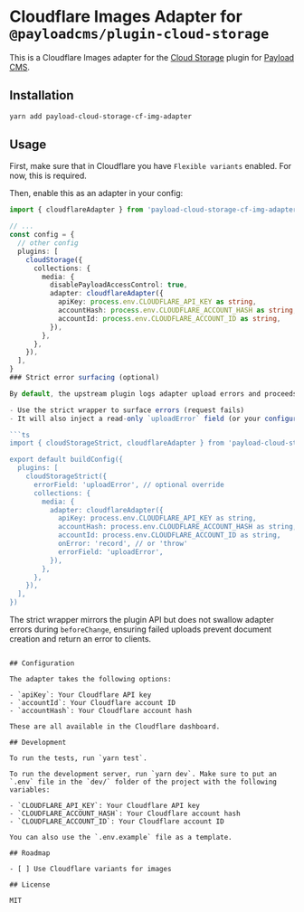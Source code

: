 # Cloudflare Images Adapter for `@payloadcms/plugin-cloud-storage`

This is a Cloudflare Images adapter for the [Cloud Storage](https://github.com/payloadcms/payload/tree/main/packages/plugin-cloud-storage) plugin for [Payload CMS](https://payloadcms.com).

## Installation

```bash
yarn add payload-cloud-storage-cf-img-adapter
```

## Usage

First, make sure that in Cloudflare you have `Flexible variants` enabled. For now, this is required.

Then, enable this as an adapter in your config:

```ts
import { cloudflareAdapter } from 'payload-cloud-storage-cf-img-adapter'

// ... 
const config = {
  // other config
  plugins: [
    cloudStorage({
      collections: {
        media: {
          disablePayloadAccessControl: true,
          adapter: cloudflareAdapter({
            apiKey: process.env.CLOUDFLARE_API_KEY as string,
            accountHash: process.env.CLOUDFLARE_ACCOUNT_HASH as string,
            accountId: process.env.CLOUDFLARE_ACCOUNT_ID as string,
          }),
        },
      },
    }),
  ],
}
### Strict error surfacing (optional)

By default, the upstream plugin logs adapter upload errors and proceeds. If you want failed uploads to return errors to clients and also persist the error message for later viewing:

- Use the strict wrapper to surface errors (request fails)
- It will also inject a read-only `uploadError` field (or your configured `errorField`) into the collection if it does not exist, so recorded errors can be displayed when using `onError: 'record'`

```ts
import { cloudStorageStrict, cloudflareAdapter } from 'payload-cloud-storage-cf-img-adapter'

export default buildConfig({
  plugins: [
    cloudStorageStrict({
      errorField: 'uploadError', // optional override
      collections: {
        media: {
          adapter: cloudflareAdapter({
            apiKey: process.env.CLOUDFLARE_API_KEY as string,
            accountHash: process.env.CLOUDFLARE_ACCOUNT_HASH as string,
            accountId: process.env.CLOUDFLARE_ACCOUNT_ID as string,
            onError: 'record', // or 'throw'
            errorField: 'uploadError',
          }),
        },
      },
    }),
  ],
})
```

The strict wrapper mirrors the plugin API but does not swallow adapter errors during `beforeChange`, ensuring failed uploads prevent document creation and return an error to clients.


```

## Configuration

The adapter takes the following options:

- `apiKey`: Your Cloudflare API key
- `accountId`: Your Cloudflare account ID
- `accountHash`: Your Cloudflare account hash

These are all available in the Cloudflare dashboard.

## Development

To run the tests, run `yarn test`.

To run the development server, run `yarn dev`. Make sure to put an `.env` file in the `dev/` folder of the project with the following variables:

- `CLOUDFLARE_API_KEY`: Your Cloudflare API key
- `CLOUDFLARE_ACCOUNT_HASH`: Your Cloudflare account hash
- `CLOUDFLARE_ACCOUNT_ID`: Your Cloudflare account ID

You can also use the `.env.example` file as a template.

## Roadmap

- [ ] Use Cloudflare variants for images

## License

MIT